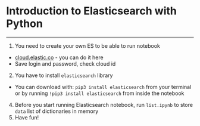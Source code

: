 # Introduction to Elasticsearch with Python
---
1. You need to create your own ES to be able to run notebook
  - [cloud.elastic.co](https://cloud.elastic.co/logout?redirectTo=%2Fhome&reason=unauthorised) - you can do it here
  - Save login and password, check cloud id
2. You have to install `elasticsearch` library
  - You can download with: `pip3 install elasticsearch` from your terminal or by running `!pip3 install elasticsearch` from inside the notebook
4. Before you start running Elasticsearch notebook, run `list.ipynb` to store `data` list of dictionaries in memory
5. Have fun!
